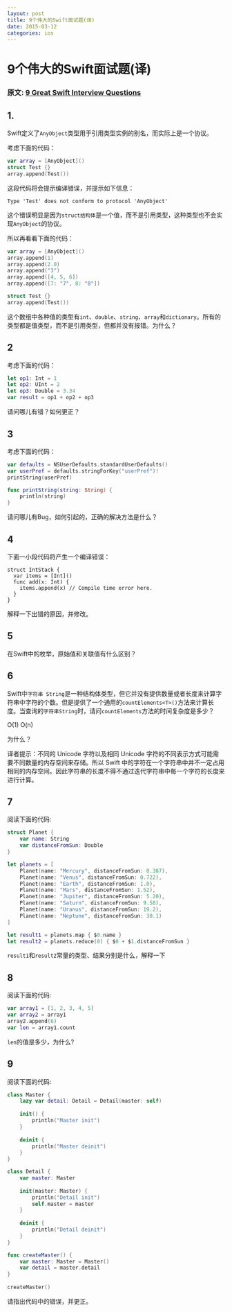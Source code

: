 ```yaml
---
layout: post
title: 9个伟大的Swift面试题(译)
date: 2015-03-12
categories: ios
---
```


# 9个伟大的Swift面试题(译)

### 原文:  [9 Great Swift Interview Questions](http://www.toptal.com/swift/interview-questions)

<!--结构体和枚举是值类型 类是引用类型 reference types-->

## 1.

Swift定义了`AnyObject`类型用于引用类型实例的别名，而实际上是一个协议。

考虑下面的代码：

~~~swift
var array = [AnyObject]()
struct Test {}
array.append(Test())
~~~
这段代码将会提示编译错误，并提示如下信息：  

`Type 'Test' does not conform to protocol 'AnyObject'`

这个错误明显是因为`struct结构体`是一个值，而不是引用类型，这种类型也不会实现`AnyObject`的协议。

所以再看看下面的代码：

~~~swift
var array = [AnyObject]()
array.append(1)
array.append(2.0)
array.append("3")
array.append([4, 5, 6])
array.append([7: "7", 8: "8"])

struct Test {}
array.append(Test())
~~~

这个数组中各种值的类型有`int`、`double`、`string`、`array`和`dictionary`。所有的类型都是值类型，而不是引用类型，但都并没有报错。为什么？




## 2
考虑下面的代码：

~~~swift
let op1: Int = 1
let op2: UInt = 2
let op3: Double = 3.34
var result = op1 + op2 + op3
~~~

请问哪儿有错？如何更正？

## 3
考虑下面的代码：

~~~swift
var defaults = NSUserDefaults.standardUserDefaults()
var userPref = defaults.stringForKey("userPref")!
printString(userPref)

func printString(string: String) {
    println(string)
}

~~~

请问哪儿有Bug，如何引起的，正确的解决方法是什么？

## 4

下面一小段代码将产生一个编译错误：

~~~
struct IntStack {
  var items = [Int]()
  func add(x: Int) {
    items.append(x) // Compile time error here.
  }
}
~~~

解释一下出错的原因，并修改。

## 5

在Swift中的枚举，原始值和关联值有什么区别？

## 6

Swift中`字符串 String`是一种结构体类型，但它并没有提供数量或者长度来计算字符串中字符的个数。但是提供了一个通用的`countElements<T>()`方法来计算长度。当查询的`字符串String`时，请问`countElements`方法的时间复杂度是多少？

O(1)
O(n)

为什么？

译者提示：不同的 Unicode 字符以及相同 Unicode 字符的不同表示方式可能需要不同数量的内存空间来存储。所以 Swift 中的字符在一个字符串中并不一定占用相同的内存空间。因此字符串的长度不得不通过迭代字符串中每一个字符的长度来进行计算。

## 7

阅读下面的代码:

~~~swift
struct Planet {
    var name: String
    var distanceFromSun: Double
}

let planets = [
    Planet(name: "Mercury", distanceFromSun: 0.387),
    Planet(name: "Venus", distanceFromSun: 0.722),
    Planet(name: "Earth", distanceFromSun: 1.0),
    Planet(name: "Mars", distanceFromSun: 1.52),
    Planet(name: "Jupiter", distanceFromSun: 5.20),
    Planet(name: "Saturn", distanceFromSun: 9.58),
    Planet(name: "Uranus", distanceFromSun: 19.2),
    Planet(name: "Neptune", distanceFromSun: 30.1)
]

let result1 = planets.map { $0.name }
let result2 = planets.reduce(0) { $0 + $1.distanceFromSun }
~~~

`result1`和`result2`常量的类型、结果分别是什么，解释一下

## 8

阅读下面的代码:

~~~swift
var array1 = [1, 2, 3, 4, 5]
var array2 = array1
array2.append(6)
var len = array1.count
~~~

`len`的值是多少，为什么?

## 9

阅读下面的代码:

~~~swift 
class Master {
    lazy var detail: Detail = Detail(master: self)
    
    init() {
        println("Master init")
    }
    
    deinit {
        println("Master deinit")
    }
}

class Detail {
    var master: Master
    
    init(master: Master) {
        println("Detail init")
        self.master = master
    }
    
    deinit {
        println("Detail deinit")
    }
}

func createMaster() {
    var master: Master = Master()
    var detail = master.detail
}
    
createMaster()
~~~ 

请指出代码中的错误，并更正。
